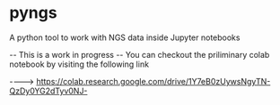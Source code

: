 # pyngs
A python tool to work with NGS data inside Jupyter notebooks

-- This is a work in progress
-- You can checkout the priliminary colab notebook by visiting the following link

----> https://colab.research.google.com/drive/1Y7eB0zUywsNgyTN-QzDy0YG2dTyv0NJ-

